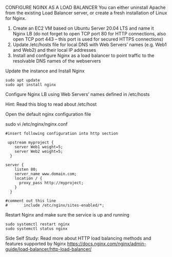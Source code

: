 CONFIGURE NGINX AS A LOAD BALANCER
You can either uninstall Apache from the existing Load Balancer server, or create a fresh installation of Linux for Nginx.

1. Create an EC2 VM based on Ubuntu Server 20.04 LTS and name it Nginx LB (do not forget to open TCP port 80 for HTTP connections,
 also open TCP port 443 – this port is used for secured HTTPS connections)
2. Update /etc/hosts file for local DNS with Web Servers’ names (e.g. Web1 and Web2) and their local IP addresses
3. Install and configure Nginx as a load balancer to point traffic to the resolvable DNS names of the webservers

Update the instance and Install Nginx

```
sudo apt update
sudo apt install nginx
```

Configure Nginx LB using Web Servers’ names defined in /etc/hosts

Hint: Read this blog to read about /etc/host

Open the default nginx configuration file

sudo vi /etc/nginx/nginx.conf


```
#insert following configuration into http section

 upstream myproject {
    server Web1 weight=5;
    server Web2 weight=5;
  }

server {
    listen 80;
    server_name www.domain.com;
    location / {
      proxy_pass http://myproject;
    }
  }

#comment out this line
#       include /etc/nginx/sites-enabled/*;
```


Restart Nginx and make sure the service is up and running


```
sudo systemctl restart nginx
sudo systemctl status nginx
```

Side Self Study: Read more about HTTP load balancing methods and features supported by Nginx
https://docs.nginx.com/nginx/admin-guide/load-balancer/http-load-balancer/
